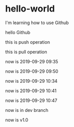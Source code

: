 # hello-world

I'm learning how to use Github

hello Github

this is push operation

this is pull operation

now is 2019-09-29 09:35

now is 2019-09-29 09:50

now is 2019-09-29 10:34

now is 2019-09-29 10:41

now is 2019-09-29 10:47

now is in dev branch

now is v1.0
